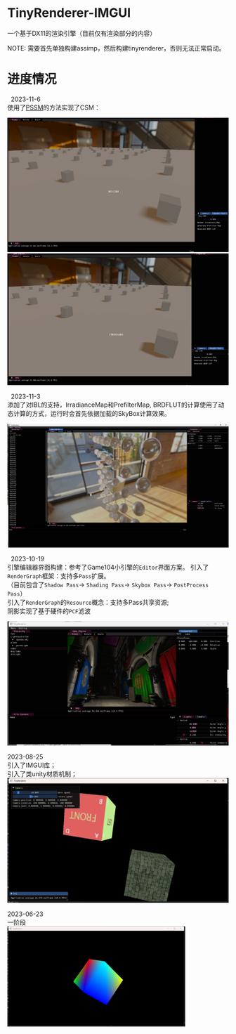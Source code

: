 # TinyRenderer-IMGUI
一个基于DX11的渲染引擎（目前仅有渲染部分的内容）

NOTE: 需要首先单独构建assimp，然后构建tinyrenderer，否则无法正常启动。


# 进度情况

&nbsp;
2023-11-6  
使用了[PSSM](https://developer.nvidia.com/gpugems/GPUGems3/gpugems3_ch10.html---PSSM)的方法实现了CSM：
<div align=center><img src="images/20231106_NOCSM.png"/></div>
<div align=center><img src="images/20231106_CSM.png"/></div>


&nbsp;
2023-11-3  
添加了对IBL的支持，IrradianceMap和PrefilterMap, BRDFLUT的计算使用了动态计算的方式，运行时会首先依据加载的SkyBox计算效果。
<div align=center><img src="images/20231103_PBR.png"/></div>

&nbsp;
2023-10-19  
引擎编辑器界面构建：参考了Game104小引擎的`Editor`界面方案。
引入了`RenderGraph`框架：支持多`Pass`扩展。  
   （目前包含了`Shadow Pass`-> `Shading Pass`-> `Skybox Pass`-> `PostProcess Pass`）  
引入了`RenderGraph`的`Resource`概念：支持多Pass共享资源;  
阴影实现了基于硬件的`PCF`滤波  
<div align=center><img src="images/20231019_Process.png"/></div>

2023-08-25  
引入了IMGUI库；  
引入了类unity材质机制；  
![image](images/20230825_Process.png)

2023-06-23  
一阶段  
![image](images/20230623_Process.png)